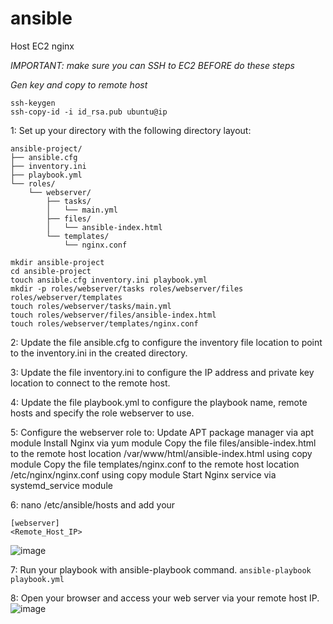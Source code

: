 # ansible
Host EC2 nginx 

*IMPORTANT: make sure you can SSH to EC2 BEFORE do these steps*

*Gen key and copy to remote host*
```
ssh-keygen
ssh-copy-id -i id_rsa.pub ubuntu@ip
```

1:
Set up your directory with the following directory layout:

```
ansible-project/
├── ansible.cfg
├── inventory.ini
├── playbook.yml
└── roles/
    └── webserver/
        ├── tasks/
        │   └── main.yml
        ├── files/
        │   └── ansible-index.html
        └── templates/
            └── nginx.conf
```

```
mkdir ansible-project
cd ansible-project
touch ansible.cfg inventory.ini playbook.yml
mkdir -p roles/webserver/tasks roles/webserver/files roles/webserver/templates
touch roles/webserver/tasks/main.yml
touch roles/webserver/files/ansible-index.html
touch roles/webserver/templates/nginx.conf
```

2: Update the file ansible.cfg to configure the inventory file location to point to the inventory.ini in the created directory.

3: Update the file inventory.ini to configure the IP address and private key location to connect to the remote host.

4: Update the file playbook.yml to configure the playbook name, remote hosts and specify the role webserver to use.

5: Configure the webserver role to:
Update APT package manager via apt module
Install Nginx via yum module
Copy the file files/ansible-index.html to the remote host location /var/www/html/ansible-index.html using copy module
Copy the file templates/nginx.conf to the remote host location /etc/nginx/nginx.conf using copy module
Start Nginx service via systemd_service module

6: nano /etc/ansible/hosts and add your 
```
[webserver]
<Remote_Host_IP>
```
![image](https://github.com/nhokhoa0908/ansible/assets/112317781/b412b959-d3a8-40f9-aad8-a007375c5971)

7: Run your playbook with ansible-playbook command.
```ansible-playbook playbook.yml```

8: Open your browser and access your web server via your remote host IP.
![image](https://github.com/nhokhoa0908/ansible/assets/112317781/8283cc5f-dc5d-485c-8cfc-0153b87249f5)


